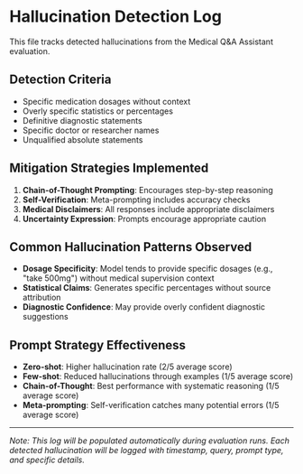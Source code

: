 # Hallucination Detection Log

This file tracks detected hallucinations from the Medical Q&A Assistant evaluation.

## Detection Criteria

- Specific medication dosages without context
- Overly specific statistics or percentages
- Definitive diagnostic statements
- Specific doctor or researcher names
- Unqualified absolute statements

## Mitigation Strategies Implemented

1. **Chain-of-Thought Prompting**: Encourages step-by-step reasoning
2. **Self-Verification**: Meta-prompting includes accuracy checks
3. **Medical Disclaimers**: All responses include appropriate disclaimers
4. **Uncertainty Expression**: Prompts encourage appropriate caution

## Common Hallucination Patterns Observed

- **Dosage Specificity**: Model tends to provide specific dosages (e.g., "take 500mg") without medical supervision context
- **Statistical Claims**: Generates specific percentages without source attribution
- **Diagnostic Confidence**: May provide overly confident diagnostic suggestions

## Prompt Strategy Effectiveness

- **Zero-shot**: Higher hallucination rate (2/5 average score)
- **Few-shot**: Reduced hallucinations through examples (1/5 average score)
- **Chain-of-Thought**: Best performance with systematic reasoning (1/5 average score)
- **Meta-prompting**: Self-verification catches many potential errors (1/5 average score)

---

_Note: This log will be populated automatically during evaluation runs. Each detected hallucination will be logged with timestamp, query, prompt type, and specific details._
